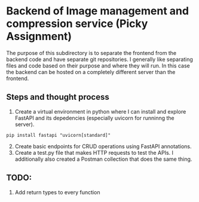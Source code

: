 # Backend of Image management and compression service (Picky Assignment)

The purpose of this subdirectory is to separate the frontend from the backend code and have separate git repositories. I generally like separating files and code based on their purpose and where they will run. 
In this case the backend can be hosted on a completely different server than the frontend.

## Steps and thought process
1. Create a virtual environment in python where I can install and explore FastAPI and its depedencies (especially uvicorn for runninng the server).
```
pip install fastapi "uvicorn[standard]"
```
2. Create basic endpoints for CRUD operations using FastAPI annotations.
3. Create a test.py file that makes HTTP requests to test the APIs. I additionally also created a Postman collection that does the same thing. 


## TODO:
1. Add return types to every function


